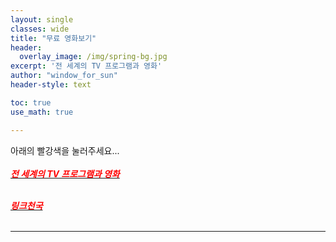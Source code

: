 ```yaml
--- 
layout: single
classes: wide
title: "무료 영화보기"
header:
  overlay_image: /img/spring-bg.jpg
excerpt: '전 세계의 TV 프로그램과 영화'
author: "window_for_sun"
header-style: text

toc: true
use_math: true

---  
```


아래의 빨강색을 눌러주세요...<br> <br>
[<span style="color:red">***전 세계의 TV 프로그램과 영화***</span>](https://www.viki.com/explore)<br> <br>

[<span style="color:red">***링크천국***</span>](https://www.hotword.site/bbs/group.php?gr_id=cn)<br> <br>

---

